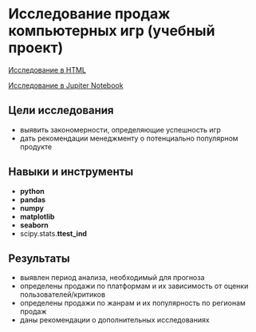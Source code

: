 # Исследование продаж компьютерных игр (учебный проект)

[Исследование в HTML](https://alexslobodskoj.github.io/Portfolio/Computer_Games/computer_games.html)

[Исследование в Jupiter Notebook](https://github.com/AlexSlobodskoj/Portfolio/blob/main/Computer_Games/computer_games.ipynb)

## Цели исследования
- выявить закономерности, определяющие успешность игр
- дать рекомендации менеджменту о потенциально популярном продукте

## Навыки и инструменты

- **python**
- **pandas**
- **numpy**
- **matplotlib**
- **seaborn**
- scipy.stats.**ttest_ind**

## Результаты

- выявлен период анализа, необходимый для прогноза
- определены продажи по платформам и их зависимость от оценки пользователей/критиков
- определены продажи по жанрам и их популярность по регионам продаж
- даны рекомендации о дополнительных исследованиях

